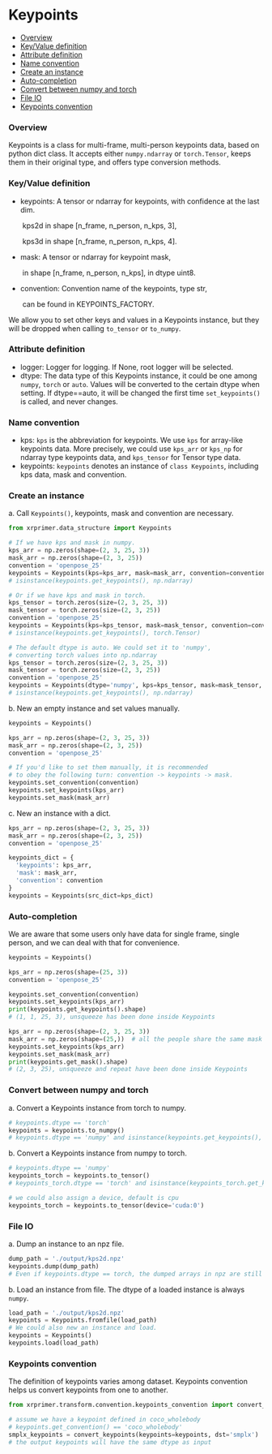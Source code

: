 # Keypoints

- [Overview](#overview)
- [Key/Value definition](#keyvalue-definition)
- [Attribute definition](#attribute-definition)
- [Name convention](#name-convention)
- [Create an instance](#create-an-instance)
- [Auto-completion](#auto-completion)
- [Convert between numpy and torch](#convert-between-numpy-and-torch)
- [File IO](#file-io)
- [Keypoints convention](#keypoints-convention)

### Overview

Keypoints is a class for multi-frame, multi-person keypoints data, based on python dict class. It accepts either `numpy.ndarray` or `torch.Tensor`, keeps them in their original type, and offers type conversion methods.

### Key/Value definition

- keypoints: A tensor or ndarray for keypoints, with confidence at the last dim.

  ​                kps2d in shape [n_frame, n_person, n_kps, 3],

  ​                kps3d in shape [n_frame, n_person, n_kps, 4].

- mask:  A tensor or ndarray for keypoint mask,

  ​                in shape [n_frame, n_person, n_kps], in dtype uint8.

- convention:  Convention name of the keypoints, type str,

  ​                can be found in KEYPOINTS_FACTORY.

We allow you to set other keys and values in a Keypoints instance, but they will be dropped when calling `to_tensor` or `to_numpy`.

### Attribute definition

- logger: Logger for logging. If None, root logger will be selected.
- dtype:  The data type of this Keypoints instance, it could be one among `numpy`, `torch` or `auto`. Values will be converted to the certain dtype when setting. If dtype==auto, it will be changed the first time  `set_keypoints()` is called, and never changes.

### Name convention

- kps: `kps` is the abbreviation for keypoints. We use `kps` for array-like keypoints data. More precisely, we could use `kps_arr` or `kps_np` for ndarray type keypoints data, and `kps_tensor` for Tensor type data.
- keypoints:  `keypoints` denotes an instance of `class Keypoints`, including kps data, mask and convention.

### Create an instance

a. Call `Keypoints()`, keypoints, mask and convention are necessary.

```python
from xrprimer.data_structure import Keypoints

# If we have kps and mask in numpy.
kps_arr = np.zeros(shape=(2, 3, 25, 3))
mask_arr = np.zeros(shape=(2, 3, 25))
convention = 'openpose_25'
keypoints = Keypoints(kps=kps_arr, mask=mask_arr, convention=convention)
# isinstance(keypoints.get_keypoints(), np.ndarray)

# Or if we have kps and mask in torch.
kps_tensor = torch.zeros(size=(2, 3, 25, 3))
mask_tensor = torch.zeros(size=(2, 3, 25))
convention = 'openpose_25'
keypoints = Keypoints(kps=kps_tensor, mask=mask_tensor, convention=convention)
# isinstance(keypoints.get_keypoints(), torch.Tensor)

# The default dtype is auto. We could set it to 'numpy',
# converting torch values into np.ndarray
kps_tensor = torch.zeros(size=(2, 3, 25, 3))
mask_tensor = torch.zeros(size=(2, 3, 25))
convention = 'openpose_25'
keypoints = Keypoints(dtype='numpy', kps=kps_tensor, mask=mask_tensor, convention=convention)
# isinstance(keypoints.get_keypoints(), np.ndarray)
```

b. New an empty instance and set values manually.

```python
keypoints = Keypoints()

kps_arr = np.zeros(shape=(2, 3, 25, 3))
mask_arr = np.zeros(shape=(2, 3, 25))
convention = 'openpose_25'

# If you'd like to set them manually, it is recommended
# to obey the following turn: convention -> keypoints -> mask.
keypoints.set_convention(convention)
keypoints.set_keypoints(kps_arr)
keypoints.set_mask(mask_arr)
```

c. New an instance with a dict.

```python
kps_arr = np.zeros(shape=(2, 3, 25, 3))
mask_arr = np.zeros(shape=(2, 3, 25))
convention = 'openpose_25'

keypoints_dict = {
  'keypoints': kps_arr,
  'mask': mask_arr,
  'convention': convention
}
keypoints = Keypoints(src_dict=kps_dict)
```

### Auto-completion

We are aware that some users only have data for single frame, single person, and we can deal with that for convenience.

```python
keypoints = Keypoints()

kps_arr = np.zeros(shape=(25, 3))
convention = 'openpose_25'

keypoints.set_convention(convention)
keypoints.set_keypoints(kps_arr)
print(keypoints.get_keypoints().shape)
# (1, 1, 25, 3), unsqueeze has been done inside Keypoints

kps_arr = np.zeros(shape=(2, 3, 25, 3))
mask_arr = np.zeros(shape=(25,))  # all the people share the same mask
keypoints.set_keypoints(kps_arr)
keypoints.set_mask(mask_arr)
print(keypoints.get_mask().shape)
# (2, 3, 25), unsqueeze and repeat have been done inside Keypoints
```

### Convert between numpy and torch

a. Convert a Keypoints instance from torch to numpy.

```python
# keypoints.dtype == 'torch'
keypoints = keypoints.to_numpy()
# keypoints.dtype == 'numpy' and isinstance(keypoints.get_keypoints(), np.ndarray)
```

b. Convert a Keypoints instance from numpy to torch.

```python
# keypoints.dtype == 'numpy'
keypoints_torch = keypoints.to_tensor()
# keypoints_torch.dtype == 'torch' and isinstance(keypoints_torch.get_keypoints(), torch.Tensor)

# we could also assign a device, default is cpu
keypoints_torch = keypoints.to_tensor(device='cuda:0')
```

### File IO

a. Dump an instance to an npz file.

```python
dump_path = './output/kps2d.npz'
keypoints.dump(dump_path)
# Even if keypoints.dtype == torch, the dumped arrays in npz are still numpy.ndarray.
```

b. Load an instance from file. The dtype of a loaded instance is always `numpy`.

```python
load_path = './output/kps2d.npz'
keypoints = Keypoints.fromfile(load_path)
# We could also new an instance and load.
keypoints = Keypoints()
keypoints.load(load_path)
```

### Keypoints convention

The definition of keypoints varies among dataset. Keypoints convention helps us convert keypoints from one to another.

```python
from xrprimer.transform.convention.keypoints_convention import convert_keypoints

# assume we have a keypoint defined in coco_wholebody
# keypoints.get_convention() == 'coco_wholebody'
smplx_keypoints = convert_keypoints(keypoints=keypoints, dst='smplx')
# the output keypoints will have the same dtype as input
```
